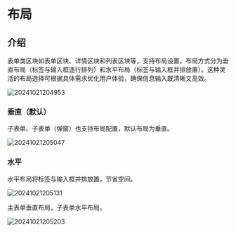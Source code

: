 # 布局

## 介绍

表单类区块如表单区块、详情区块和列表区块等，支持布局设置。布局方式分为垂直布局（标签与输入框逐行排列）和水平布局（标签与输入框并排放置）。这种灵活的布局选择可根据具体需求优化用户体验，确保信息输入既清晰又高效。

![20241021204953](https://static-docs.nocobase.com/20241021204953.png)

### 垂直（默认）

子表单、子表单（弹窗）也支持布局配置，默认布局为垂直。

![20241021205047](https://static-docs.nocobase.com/20241021205047.png)

### 水平

水平布局将标签与输入框并排放置，节省空间。

![20241021205131](https://static-docs.nocobase.com/20241021205131.png)

主表单垂直布局，子表单水平布局。

![20241021205203](https://static-docs.nocobase.com/20241021205203.png)

